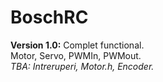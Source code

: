 # BoschRC

**Version 1.0:** 
Complet functional.   
Motor, Servo, PWMIn, PWMout.  
_TBA: Intreruperi, Motor.h, Encoder._
